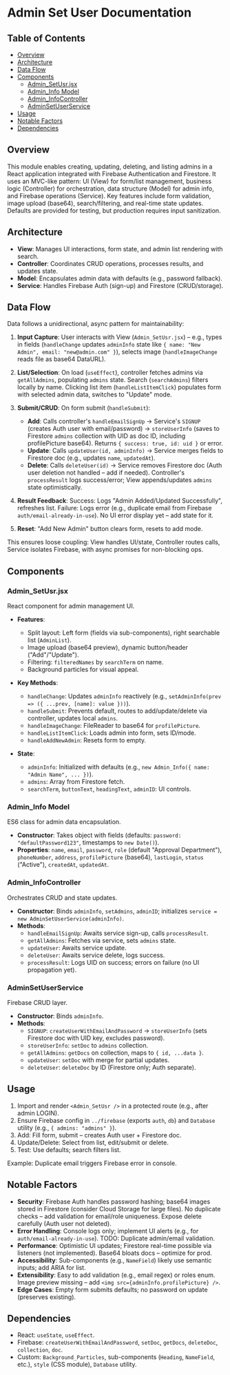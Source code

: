 # Admin Set User Documentation

## Table of Contents

- [Overview](#overview)
- [Architecture](#architecture)
- [Data Flow](#data-flow)
- [Components](#components)
  - [Admin_SetUsr.jsx](#admin_setusrjsx)
  - [Admin_Info Model](#admin_info-model)
  - [Admin_InfoController](#admin_infocontroller)
  - [AdminSetUserService](#adminsetuserservice)
- [Usage](#usage)
- [Notable Factors](#notable-factors)
- [Dependencies](#dependencies)

## Overview

This module enables creating, updating, deleting, and listing admins in a React application integrated with Firebase Authentication and Firestore. It uses an MVC-like pattern: UI (View) for form/list management, business logic (Controller) for orchestration, data structure (Model) for admin info, and Firebase operations (Service). Key features include form validation, image upload (base64), search/filtering, and real-time state updates. Defaults are provided for testing, but production requires input sanitization.

## Architecture

- **View**: Manages UI interactions, form state, and admin list rendering with search.
- **Controller**: Coordinates CRUD operations, processes results, and updates state.
- **Model**: Encapsulates admin data with defaults (e.g., password fallback).
- **Service**: Handles Firebase Auth (sign-up) and Firestore (CRUD/storage).

## Data Flow

Data follows a unidirectional, async pattern for maintainability:

1. **Input Capture**: User interacts with View (`Admin_SetUsr.jsx`) – e.g., types in fields (`handleChange` updates `adminInfo` state like `{ name: "New Admin", email: "new@admin.com" }`), selects image (`handleImageChange` reads file as base64 DataURL).

2. **List/Selection**: On load (`useEffect`), controller fetches admins via `getAllAdmins`, populating `admins` state. Search (`searchAdmins`) filters locally by name. Clicking list item (`handleListItemClick`) populates form with selected admin data, switches to "Update" mode.

3. **Submit/CRUD**: On form submit (`handleSubmit`):
   - **Add**: Calls controller's `handleEmailSignUp` → Service's `SIGNUP` (creates Auth user with email/password) → `storeUserInfo` (saves to Firestore `admins` collection with UID as doc ID, including profilePicture base64). Returns `{ success: true, id: uid }` or error.
   - **Update**: Calls `updateUser(id, adminInfo)` → Service merges fields to Firestore doc (e.g., updates `name`, `updatedAt`).
   - **Delete**: Calls `deleteUser(id)` → Service removes Firestore doc (Auth user deletion not handled – add if needed).
   Controller's `processResult` logs success/error; View appends/updates `admins` state optimistically.

4. **Result Feedback**: Success: Logs "Admin Added/Updated Successfully", refreshes list. Failure: Logs error (e.g., duplicate email from Firebase `auth/email-already-in-use`). No UI error display yet – add state for it.

5. **Reset**: "Add New Admin" button clears form, resets to add mode.

This ensures loose coupling: View handles UI/state, Controller routes calls, Service isolates Firebase, with async promises for non-blocking ops.

## Components

### Admin_SetUsr.jsx

React component for admin management UI.

- **Features**:
  - Split layout: Left form (fields via sub-components), right searchable list (`AdminList`).
  - Image upload (base64 preview), dynamic button/header ("Add"/"Update").
  - Filtering: `filteredNames` by `searchTerm` on name.
  - Background particles for visual appeal.

- **Key Methods**:
  - `handleChange`: Updates `adminInfo` reactively (e.g., `setAdminInfo(prev => ({ ...prev, [name]: value }))`).
  - `handleSubmit`: Prevents default, routes to add/update/delete via controller, updates local `admins`.
  - `handleImageChange`: FileReader to base64 for `profilePicture`.
  - `handleListItemClick`: Loads admin into form, sets ID/mode.
  - `handleAddNewAdmin`: Resets form to empty.

- **State**:
  - `adminInfo`: Initialized with defaults (e.g., `new Admin_Info({ name: "Admin Name", ... })`).
  - `admins`: Array from Firestore fetch.
  - `searchTerm`, `buttonText`, `headingText`, `adminID`: UI controls.

### Admin_Info Model

ES6 class for admin data encapsulation.

- **Constructor**: Takes object with fields (defaults: `password: "defaultPassword123"`, timestamps to `new Date()`).
- **Properties**: `name`, `email`, `password`, `role` (default "Approval Department"), `phoneNumber`, `address`, `profilePicture` (base64), `lastLogin`, `status` ("Active"), `createdAt`, `updatedAt`.

### Admin_InfoController

Orchestrates CRUD and state updates.

- **Constructor**: Binds `adminInfo`, `setAdmins`, `adminID`; initializes `service = new AdminSetUserService(adminInfo)`.
- **Methods**:
  - `handleEmailSignUp`: Awaits service sign-up, calls `processResult`.
  - `getAllAdmins`: Fetches via service, sets `admins` state.
  - `updateUser`: Awaits service update.
  - `deleteUser`: Awaits service delete, logs success.
  - `processResult`: Logs UID on success; errors on failure (no UI propagation yet).

### AdminSetUserService

Firebase CRUD layer.

- **Constructor**: Binds `adminInfo`.
- **Methods**:
  - `SIGNUP`: `createUserWithEmailAndPassword` → `storeUserInfo` (sets Firestore doc with UID key, excludes password).
  - `storeUserInfo`: `setDoc` to `admins` collection.
  - `getAllAdmins`: `getDocs` on collection, maps to `{ id, ...data }`.
  - `updateUser`: `setDoc` with merge for partial updates.
  - `deleteUser`: `deleteDoc` by ID (Firestore only; Auth separate).

## Usage

1. Import and render `<Admin_SetUsr />` in a protected route (e.g., after admin LOGIN).
2. Ensure Firebase config in `../firebase` (exports `auth`, `db`) and `Database` utility (e.g., `{ admins: "admins" }`).
3. Add: Fill form, submit – creates Auth user + Firestore doc.
4. Update/Delete: Select from list, edit/submit or delete.
5. Test: Use defaults; search filters list.

Example: Duplicate email triggers Firebase error in console.

## Notable Factors

- **Security**: Firebase Auth handles password hashing; base64 images stored in Firestore (consider Cloud Storage for large files). No duplicate checks – add validation for email/role uniqueness. Expose delete carefully (Auth user not deleted).
- **Error Handling**: Console logs only; implement UI alerts (e.g., for `auth/email-already-in-use`). TODO: Duplicate admin/email validation.
- **Performance**: Optimistic UI updates; Firestore real-time possible via listeners (not implemented). Base64 bloats docs – optimize for prod.
- **Accessibility**: Sub-components (e.g., `NameField`) likely use semantic inputs; add ARIA for list.
- **Extensibility**: Easy to add validation (e.g., email regex) or roles enum. Image preview missing – add `<img src={adminInfo.profilePicture} />`.
- **Edge Cases**: Empty form submits defaults; no password on update (preserves existing).

## Dependencies

- React: `useState`, `useEffect`.
- Firebase: `createUserWithEmailAndPassword`, `setDoc`, `getDocs`, `deleteDoc`, `collection`, `doc`.
- Custom: `Background_Particles`, sub-components (`Heading`, `NameField`, etc.), `style` (CSS module), `Database` utility.